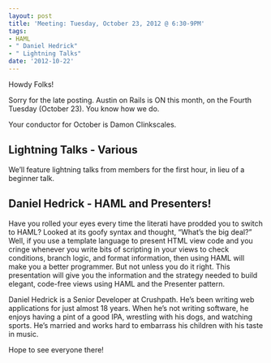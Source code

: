 ```yaml
---
layout: post
title: 'Meeting: Tuesday, October 23, 2012 @ 6:30-9PM'
tags:
- HAML
- " Daniel Hedrick"
- " Lightning Talks"
date: '2012-10-22'
---
```

Howdy Folks!

Sorry for the late posting. Austin on Rails is ON this month, on the Fourth Tuesday (October 23). You know how we do.

Your conductor for October is Damon Clinkscales.

## Lightning Talks - Various 

We’ll feature lightning talks from members for the first hour, in lieu of a beginner talk.

## Daniel Hedrick - HAML and Presenters!

Have you rolled your eyes every time the literati have prodded you to switch to HAML? Looked at its goofy syntax and thought, “What’s the big deal?” Well, if you use a template language to present HTML view code and you cringe whenever you write bits of scripting in your views to check conditions, branch logic, and format information, then using HAML will make you a better programmer. But not unless you do it right. This presentation will give you the information and the strategy needed to build elegant, code-free views using HAML and the Presenter pattern.

Daniel Hedrick is a Senior Developer at Crushpath. He’s been writing web applications for just almost 18 years. When he’s not writing software, he enjoys having a pint of a good IPA, wrestling with his dogs, and watching sports. He’s married and works hard to embarrass his children with his taste in music.

Hope to see everyone there!

